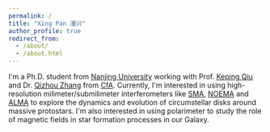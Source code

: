 ```yaml
---
permalink: /
title: "Xing Pan 潘兴"
author_profile: true
redirect_from: 
  - /about/
  - /about.html
---
```

I'm a Ph.D. student from [Nanjing University](https://www.nju.edu.cn/en/) working with Prof. [Keping Qiu](https://astronomy.nju.edu.cn/EN/People/Professor/20200707/i113710.html) and Dr. [Qizhou Zhang](https://www.cfa.harvard.edu/people/qizhou-zhang) from [CfA](https://www.cfa.harvard.edu/). Currently, I'm interested in using high-resolution milimeter/submilimeter interferometers like [SMA](https://lweb.cfa.harvard.edu/sma/), [NOEMA](https://iram-institute.org/science-portal/noema/) and [ALMA](https://almascience.nrao.edu/) to explore the dynamics and evolution of circumstellar disks around massive protostars. I'm also interested in using polarimeter to study the role of magnetic fields in star formation processes in our Galaxy.

